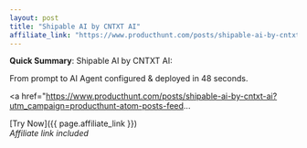 ```yaml
---
layout: post
title: "Shipable AI by CNTXT AI"
affiliate_link: "https://www.producthunt.com/posts/shipable-ai-by-cntxt-ai?ref=autoverse&utm_source=autoverse"
---
```


**Quick Summary**: Shipable AI by CNTXT AI: <p>
            From prompt to AI Agent configured & deployed in 48 seconds.
          </p>
          <p>
            <a href="https://www.producthunt.com/posts/shipable-ai-by-cntxt-ai?utm_campaign=producthunt-atom-posts-feed...

[Try Now]({{ page.affiliate_link }})  
*Affiliate link included*
